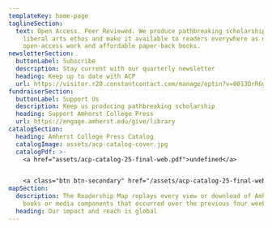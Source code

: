 ```yaml
---
templateKey: home-page
taglineSection:
  text: Open Access. Peer Reviewed. We produce pathbreaking scholarship with a
    liberal arts ethos and make it available to readers everywhere as digital,
    open-access work and affordable paper-back books.
newsletterSection:
  buttonLabel: Subscribe
  description: Stay current with our quarterly newsletter
  heading: Keep up to date with ACP
  url: https://visitor.r20.constantcontact.com/manage/optin?v=0013DrR6g8m_-n07OrbI1eZRz5CjLmfcdeXQPZX4RlDGW9zhWbxaf90uX_8hMD9IXD2pSe5XnutydjyXery33ZRgKEOSwQbT9bWpgP0TFN-LGE%3D
fundraiserSection:
  buttonLabel: Support Us
  description: Keep us producing pathbreaking scholarship
  heading: Support Amherst College Press
  url: https://engage.amherst.edu/give/library
catalogSection:
  heading: Amherst College Press Catalog
  catalogImage: assets/acp-catalog-cover.jpg
  catalogPdf: >-
    <a href="assets/acp-catalog-25-final-web.pdf">undefined</a>


    <a class="btn btn-secondary" href="/assets/acp-catalog-25-final-web.pdf">Explore our Catalog</a>
mapSection:
  description: The Readership Map replays every view or download of Amherst Press
    books or media components that occurred over the previous four weeks.
  heading: Our impact and reach is global
---
```

